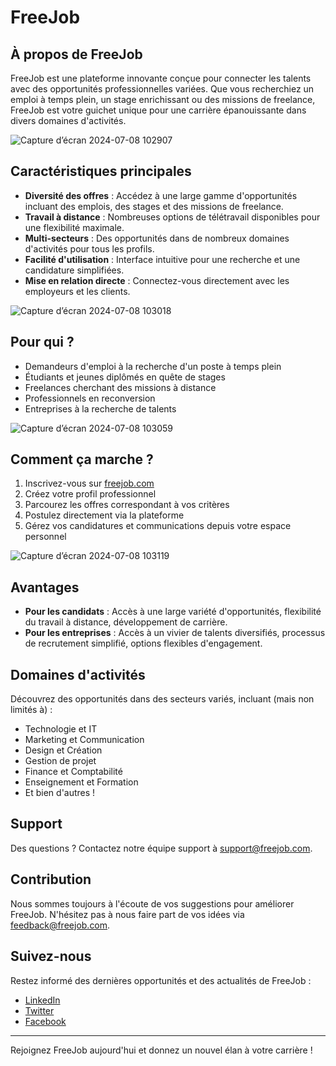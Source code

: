 # FreeJob

## À propos de FreeJob

FreeJob est une plateforme innovante conçue pour connecter les talents avec des opportunités professionnelles variées. Que vous recherchiez un emploi à temps plein, un stage enrichissant ou des missions de freelance, FreeJob est votre guichet unique pour une carrière épanouissante dans divers domaines d'activités.

![Capture d’écran 2024-07-08 102907](https://github.com/user-attachments/assets/8c0fe5b1-75a2-4cb9-a7e2-2b60a74f238b)


## Caractéristiques principales

- **Diversité des offres** : Accédez à une large gamme d'opportunités incluant des emplois, des stages et des missions de freelance.
- **Travail à distance** : Nombreuses options de télétravail disponibles pour une flexibilité maximale.
- **Multi-secteurs** : Des opportunités dans de nombreux domaines d'activités pour tous les profils.
- **Facilité d'utilisation** : Interface intuitive pour une recherche et une candidature simplifiées.
- **Mise en relation directe** : Connectez-vous directement avec les employeurs et les clients.

![Capture d’écran 2024-07-08 103018](https://github.com/user-attachments/assets/f5bd9577-81bf-45cc-9968-4e71c86d872f)


## Pour qui ?

- Demandeurs d'emploi à la recherche d'un poste à temps plein
- Étudiants et jeunes diplômés en quête de stages
- Freelances cherchant des missions à distance
- Professionnels en reconversion
- Entreprises à la recherche de talents
  
![Capture d’écran 2024-07-08 103059](https://github.com/user-attachments/assets/f7d93723-9cd9-47c8-8294-3f7a337ad5a2)

## Comment ça marche ?

1. Inscrivez-vous sur [freejob.com](https://www.freejob.com)
2. Créez votre profil professionnel
3. Parcourez les offres correspondant à vos critères
4. Postulez directement via la plateforme
5. Gérez vos candidatures et communications depuis votre espace personnel
   
![Capture d’écran 2024-07-08 103119](https://github.com/user-attachments/assets/632cdb8a-1f40-4f75-b3a4-4ec9459291aa)
## Avantages

- **Pour les candidats** : Accès à une large variété d'opportunités, flexibilité du travail à distance, développement de carrière.
- **Pour les entreprises** : Accès à un vivier de talents diversifiés, processus de recrutement simplifié, options flexibles d'engagement.

## Domaines d'activités

Découvrez des opportunités dans des secteurs variés, incluant (mais non limités à) :
- Technologie et IT
- Marketing et Communication
- Design et Création
- Gestion de projet
- Finance et Comptabilité
- Enseignement et Formation
- Et bien d'autres !

## Support

Des questions ? Contactez notre équipe support à [support@freejob.com](mailto:support@freejob.com).

## Contribution

Nous sommes toujours à l'écoute de vos suggestions pour améliorer FreeJob. N'hésitez pas à nous faire part de vos idées via [feedback@freejob.com](mailto:feedback@freejob.com).

## Suivez-nous

Restez informé des dernières opportunités et des actualités de FreeJob :
- [LinkedIn](#)
- [Twitter](#)
- [Facebook](#)

---

Rejoignez FreeJob aujourd'hui et donnez un nouvel élan à votre carrière !
